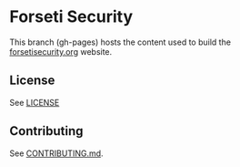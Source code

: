 # Forseti Security
This branch (gh-pages) hosts the content used to build the
[forsetisecurity.org](http://forsetisecurity.org) website.

## License
See [LICENSE](https://github.com/GoogleCloudPlatform/forseti-security/blob/master/LICENSE)

## Contributing
See [CONTRIBUTING.md](https://github.com/GoogleCloudPlatform/forseti-security/blob/master/CONTRIBUTING.md).
